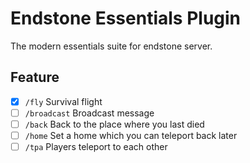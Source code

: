 # Endstone Essentials Plugin

The modern essentials suite for endstone server.

## Feature

- [x] `/fly` Survival flight
- [ ] `/broadcast` Broadcast message
- [ ] `/back` Back to the place where you last died
- [ ] `/home` Set a home which you can teleport back later
- [ ] `/tpa` Players teleport to each other